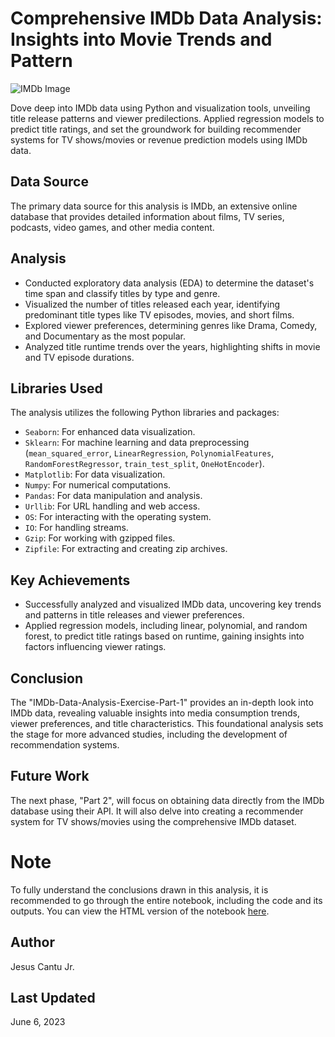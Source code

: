 
# Comprehensive IMDb Data Analysis: Insights into Movie Trends and Pattern
![IMDb Image](IMDb.jpg)

Dove deep into IMDb data using Python and visualization tools, unveiling title release patterns and viewer predilections. Applied regression models to predict title ratings, and set the groundwork for building recommender systems for TV shows/movies or revenue prediction models using IMDb data.

## Data Source
The primary data source for this analysis is IMDb, an extensive online database that provides detailed information about films, TV series, podcasts, video games, and other media content.

## Analysis
- Conducted exploratory data analysis (EDA) to determine the dataset's time span and classify titles by type and genre.
- Visualized the number of titles released each year, identifying predominant title types like TV episodes, movies, and short films.
- Explored viewer preferences, determining genres like Drama, Comedy, and Documentary as the most popular.
- Analyzed title runtime trends over the years, highlighting shifts in movie and TV episode durations.

## Libraries Used
The analysis utilizes the following Python libraries and packages:
- `Seaborn`: For enhanced data visualization.
- `Sklearn`: For machine learning and data preprocessing (`mean_squared_error`, `LinearRegression`, `PolynomialFeatures`, `RandomForestRegressor`, `train_test_split`, `OneHotEncoder`).
- `Matplotlib`: For data visualization.
- `Numpy`: For numerical computations.
- `Pandas`: For data manipulation and analysis.
- `Urllib`: For URL handling and web access.
- `OS`: For interacting with the operating system.
- `IO`: For handling streams.
- `Gzip`: For working with gzipped files.
- `Zipfile`: For extracting and creating zip archives.

## Key Achievements
- Successfully analyzed and visualized IMDb data, uncovering key trends and patterns in title releases and viewer preferences.
- Applied regression models, including linear, polynomial, and random forest, to predict title ratings based on runtime, gaining insights into factors influencing viewer ratings.

## Conclusion
The "IMDb-Data-Analysis-Exercise-Part-1" provides an in-depth look into IMDb data, revealing valuable insights into media consumption trends, viewer preferences, and title characteristics. This foundational analysis sets the stage for more advanced studies, including the development of recommendation systems.

## Future Work
The next phase, "Part 2", will focus on obtaining data directly from the IMDb database using their API. It will also delve into creating a recommender system for TV shows/movies using the comprehensive IMDb dataset.

# Note
To fully understand the conclusions drawn in this analysis, it is recommended to go through the entire notebook, including the code and its outputs. You can view the HTML version of the notebook [here](https://nbviewer.org/github/JESUSC1/IMDb-Data-Analysis-Exercise-Part-1/blob/main/IMDb-Data-Analysis-Part-1.ipynb).

## Author
Jesus Cantu Jr.

## Last Updated 
June 6, 2023

